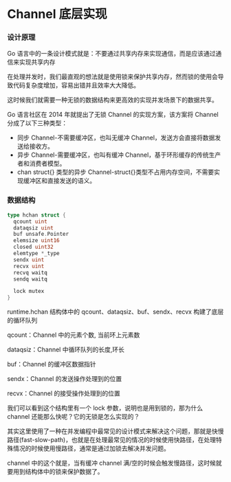 # Channel 底层实现

### 设计原理
Go 语言中的一条设计模式就是：不要通过共享内存来实现通信，而是应该通过通信来实现共享内存

在处理并发时，我们最直观的想法就是使用锁来保护共享内存，然而锁的使用会导致代码复杂度增加，容易出错并且效率大大降低。

这时候我们就需要一种无锁的数据结构来更高效的实现并发场景下的数据共享。

Go 语言社区在 2014 年就提出了无锁 Channel 的实现方案，该方案将 Channel 分成了以下三种类型：
- 同步 Channel-不需要缓冲区，也叫无缓冲 Channel，发送方会直接将数据发送给接收方。
- 异步 Channel-需要缓冲区，也叫有缓冲 Channel，基于环形缓存的传统生产者和消费者模型。
- chan struct{} 类型的异步 Channel-struct{}类型不占用内存空间，不需要实现缓冲区和直接发送的语义。

### 数据结构
```Go
type hchan struct {
  qcount uint
  dataqsiz uint
  buf unsafe.Pointer
  elemsize uint16
  closed uint32
  elemtype *_type
  sendx uint
  recvx uint
  recvq waitq
  sendq waitq

  lock mutex
}
```

runtime.hchan 结构体中的 qcount、dataqsiz、buf、sendx、recvx 构建了底层的循环队列

qcount：Channel 中的元素个数, 当前环上元素数

dataqsiz：Channel 中循环队列的长度,环长

buf：Channel 的缓冲区数据指针

sendx：Channel 的发送操作处理到的位置

recvx：Channel 的接受操作处理到的位置

我们可以看到这个结构里有一个 lock 参数，说明也是用到锁的，那为什么 channel 还能那么快呢？它的无锁是怎么实现的？

其实这里使用了一种在并发编程中最常见的设计模式来解决这个问题，那就是快慢路径(fast-slow-path)，也就是在处理最常见的情况的时候使用快路径，在处理特殊情况的时候使用慢路径，通常是通过加锁去解决并发问题。

channel 中的这个就是，当有缓冲 channel 满/空的时候会触发慢路径，这时候就要用到结构体中的锁来保护数据了。
